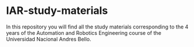 # IAR-study-materials
In this repository you will find all the study materials corresponding to the 4 years of the Automation and Robotics Engineering course of the Universidad Nacional Andres Bello.
